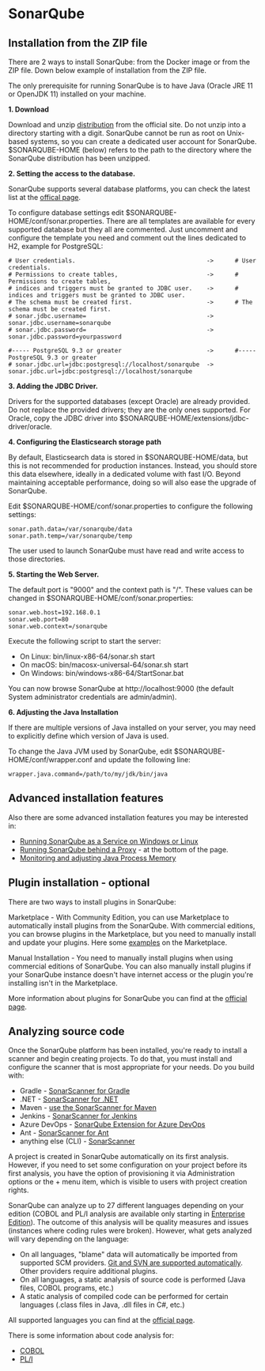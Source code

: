 # SonarQube

## Installation from the ZIP file

There are 2 ways to install SonarQube: from the Docker image or from the ZIP file. Down below example of installation from the ZIP file.

The only prerequisite for running SonarQube is to have Java (Oracle JRE 11 or OpenJDK 11) installed on your machine.

**1.  Download**

   Download and unzip [distribution](https://www.sonarqube.org/downloads/) from the official site.
   Do not unzip into a directory starting with a digit.
   SonarQube cannot be run as root on Unix-based systems, so you can create a dedicated user account for SonarQube.
   $SONARQUBE-HOME (below) refers to the path to the directory where the SonarQube distribution has been unzipped.

**2.  Setting the access to the database.**

   SonarQube supports several database platforms, you can check the latest list at the [offical page](https://docs.sonarqube.org/latest/requirements/requirements/).

   To configure database settings edit $SONARQUBE-HOME/conf/sonar.properties. 
   There are all templates are available for every supported database but they all are commented.
   Just uncomment and configure the template you need and comment out the lines dedicated to H2, example for PostgreSQL:

```
# User credentials.                                     ->      # User credentials.
# Permissions to create tables,                         ->      # Permissions to create tables,
# indices and triggers must be granted to JDBC user.    ->      # indices and triggers must be granted to JDBC user. 
# The schema must be created first.                     ->      # The schema must be created first.
# sonar.jdbc.username=                                  ->      sonar.jdbc.username=sonarqube
# sonar.jdbc.password=                                  ->      sonar.jdbc.password=yourpassword

#----- PostgreSQL 9.3 or greater                        ->      #----- PostgreSQL 9.3 or greater
# sonar.jdbc.url=jdbc:postgresql://localhost/sonarqube  ->      sonar.jdbc.url=jdbc:postgresql://localhost/sonarqube
```

**3. Adding the JDBC Driver.**

   Drivers for the supported databases (except Oracle) are already provided. Do not replace the provided drivers; they are the only ones supported.
   For Oracle, copy the JDBC driver into $SONARQUBE-HOME/extensions/jdbc-driver/oracle.

**4. Configuring the Elasticsearch storage path**

   By default, Elasticsearch data is stored in $SONARQUBE-HOME/data, but this is not recommended for production instances. Instead, you should store this data elsewhere, ideally in a dedicated volume with fast I/O. Beyond maintaining acceptable performance, doing so will also ease the upgrade of SonarQube.

   Edit $SONARQUBE-HOME/conf/sonar.properties to configure the following settings:

```
sonar.path.data=/var/sonarqube/data
sonar.path.temp=/var/sonarqube/temp
```

   The user used to launch SonarQube must have read and write access to those directories.

**5. Starting the Web Server.**

   The default port is "9000" and the context path is "/". These values can be changed in $SONARQUBE-HOME/conf/sonar.properties:

```
sonar.web.host=192.168.0.1
sonar.web.port=80
sonar.web.context=/sonarqube
```

   Execute the following script to start the server:

   - On Linux: bin/linux-x86-64/sonar.sh start
   - On macOS: bin/macosx-universal-64/sonar.sh start
   - On Windows: bin/windows-x86-64/StartSonar.bat

   You can now browse SonarQube at http://localhost:9000 (the default System administrator credentials are admin/admin).

**6. Adjusting the Java Installation**

   If there are multiple versions of Java installed on your server, you may need to explicitly define which version of Java is used.

   To change the Java JVM used by SonarQube, edit $SONARQUBE-HOME/conf/wrapper.conf and update the following line:

```
wrapper.java.command=/path/to/my/jdk/bin/java
```

## Advanced installation features

Also there are some advanced installation features you may be interested in:

  - [Running SonarQube as a Service on Windows or Linux](https://docs.sonarqube.org/latest/setup/operate-server/)
  - [Running SonarQube behind a Proxy](https://docs.sonarqube.org/latest/setup/operate-server/) - at the bottom of the page.
  - [Monitoring and adjusting Java Process Memory](https://docs.sonarqube.org/latest/instance-administration/monitoring/)

## Plugin installation - optional

There are two ways to install plugins in SonarQube:

Marketplace - With Community Edition, you can use Marketplace to automatically install plugins from the SonarQube. With commercial editions, you can browse plugins in the Marketplace, but you need to manually install and update your plugins.
Here some [examples](https://github.com/marketplace?query=sonarqube) on the Marketplace.

Manual Installation - You need to manually install plugins when using commercial editions of SonarQube. You can also manually install plugins if your SonarQube instance doesn't have internet access or the plugin you're installing isn't in the Marketplace.

More information about plugins for SonarQube you can find at the [official page](https://docs.sonarqube.org/latest/setup/install-plugin/).

## Analyzing source code

Once the SonarQube platform has been installed, you're ready to install a scanner and begin creating projects. To do that, you must install and configure the scanner that is most appropriate for your needs. Do you build with:

  - Gradle - [SonarScanner for Gradle](https://docs.sonarqube.org/latest/analysis/scan/sonarscanner-for-gradle/)
  - .NET - [SonarScanner for .NET](https://docs.sonarqube.org/latest/analysis/scan/sonarscanner-for-msbuild/)
  - Maven - [use the SonarScanner for Maven](https://docs.sonarqube.org/latest/analysis/scan/sonarscanner-for-maven/)
  - Jenkins - [SonarScanner for Jenkins](https://docs.sonarqube.org/latest/analysis/scan/sonarscanner-for-jenkins/)
  - Azure DevOps - [SonarQube Extension for Azure DevOps](https://docs.sonarqube.org/latest/analysis/scan/sonarscanner-for-azure-devops/)
  - Ant - [SonarScanner for Ant](https://docs.sonarqube.org/latest/analysis/scan/sonarscanner-for-ant/)
  - anything else (CLI) - [SonarScanner](https://docs.sonarqube.org/latest/analysis/scan/sonarscanner/)

A project is created in SonarQube automatically on its first analysis. However, if you need to set some configuration on your project before its first analysis, you have the option of provisioning it via Administration options or the + menu item, which is visible to users with project creation rights.

SonarQube can analyze up to 27 different languages depending on your edition (COBOL and PL/I analysis are available only starting in [Enterprise Edition](https://www.sonarqube.org/enterprise-edition/)). The outcome of this analysis will be quality measures and issues (instances where coding rules were broken). However, what gets analyzed will vary depending on the language:
  - On all languages, "blame" data will automatically be imported from supported SCM providers. [Git and SVN are supported automatically](https://docs.sonarqube.org/latest/analysis/scm-integration/). Other providers require additional plugins.
  - On all languages, a static analysis of source code is performed (Java files, COBOL programs, etc.)
  - A static analysis of compiled code can be performed for certain languages (.class files in Java, .dll files in C#, etc.)

All supported languages you can find at the [official page](https://docs.sonarqube.org/latest/analysis/languages/overview/).

There is some information about code analysis for:
  - [COBOL](https://docs.sonarqube.org/latest/analysis/languages/cobol/)
  - [PL/I](https://docs.sonarqube.org/latest/analysis/languages/pli/)































